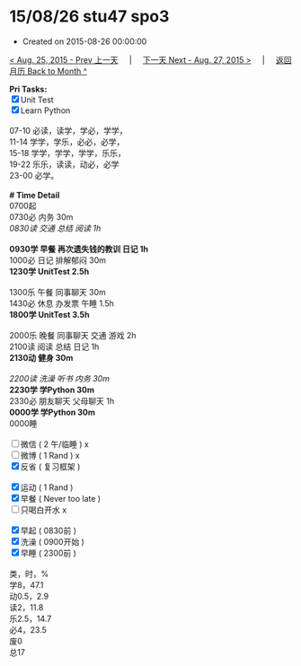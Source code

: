 # 15/08/26 stu47 spo3

- Created on 2015-08-26 00:00:00

[< Aug. 25, 2015 - Prev 上一天](/_archived/lifelogs/2015/08/d25.md) &nbsp; &nbsp; | &nbsp; &nbsp; [下一天 Next - Aug. 27, 2015 >](/_archived/lifelogs/2015/08/d27.md) &nbsp; &nbsp; |  &nbsp; &nbsp; [返回月历 Back to Month ^](/_archived/lifelogs/2015/08/index.md)
<br/><div><strong>Pri Tasks:</strong></div><div><div><input checked="true" type="checkbox"/>Unit Test</div></div><div><input checked="true" type="checkbox"/>Learn Python</div><div><br/></div><div>07-10 必读，读学，学必，学学，</div><div>11-14 学学，学乐，必必，必学，</div><div>15-18 学学，学学，学学，乐乐，</div><div>19-22 乐乐，读读，动必，必学</div><div>23-00 必学。</div><div><br/></div><div><b># Time Detail</b></div><div>0700起</div><div>0730必 内务 30m</div><div><i>0830读 交通 总结 阅读 1h</i></div><div><br/></div><div><b>0930学 早餐 再次遗失钱的教训 日记 1h</b></div><div>1000必 日记 排解郁闷 30m</div><div><strong>1230学 UnitTest 2.5h</strong></div><div><br clear="none"/></div><div>1300乐 午餐 同事聊天 30m</div><div>1430必 休息 办发票 午睡 1.5h</div><div><strong>1800学 UnitTest 3.5</strong><strong>h</strong></div><div><br/></div><div>2000乐 晚餐 同事聊天 交通 游戏 2h</div><div>2100读 阅读 总结 日记 1h</div><div><b>2130动 健身 30m</b></div><div><i><br/></i></div><div><i>2200读 洗澡 听书 内务 30m</i></div><div><b>2230学 学Python 30m</b></div><div>2330必 朋友聊天 父母聊天 1h</div><div><b>0000学 学Python 30m</b></div><div>0000睡</div><div><br/></div><div><input type="checkbox"/>微信 ( 2 午/临睡 ) x</div><div><input type="checkbox"/>微博 ( 1 Rand ) x</div><div><input checked="true" type="checkbox"/>反省 ( 复习框架 ) </div><div><br/></div><div><div><input checked="true" type="checkbox"/>运动 ( 1 Rand ) </div><div><input checked="true" type="checkbox"/>早餐 ( Never too late ) </div></div><div><input type="checkbox"/>只喝白开水 x</div><div><br/></div><div><input checked="true" type="checkbox"/>早起 ( 0830前 ) </div><div><input checked="true" type="checkbox"/>洗澡 ( 0900开始 ) <br/></div><div><input checked="true" type="checkbox"/>早睡 ( 2300前 ) </div><div><br clear="none"/></div><div>类，时，%</div><div>学8，47.1</div><div>动0.5，2.9<br clear="none"/>读2，11.8<br clear="none"/>乐2.5，14.7<br clear="none"/>必4，23.5<br clear="none"/>废0<br clear="none"/>总17</div>
